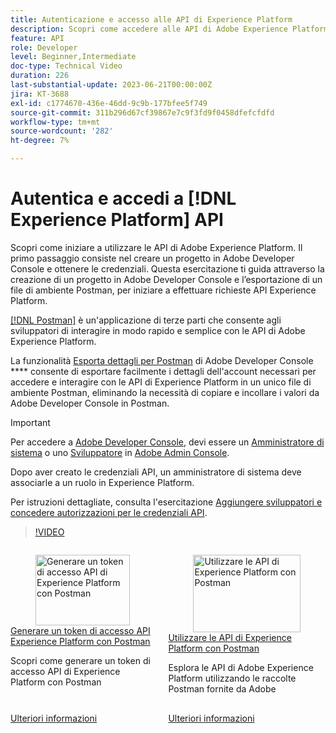 ```yaml
---
title: Autenticazione e accesso alle API di Experience Platform
description: Scopri come accedere alle API di Adobe Experience Platform.
feature: API
role: Developer
level: Beginner,Intermediate
doc-type: Technical Video
duration: 226
last-substantial-update: 2023-06-21T00:00:00Z
jira: KT-3688
exl-id: c1774670-436e-46dd-9c9b-177bfee5f749
source-git-commit: 311b296d67cf39867e7c9f3fd9f0458dfefcfdfd
workflow-type: tm+mt
source-wordcount: '282'
ht-degree: 7%

---
```


# Autentica e accedi a [!DNL Experience Platform] API

Scopri come iniziare a utilizzare le API di Adobe Experience Platform. Il primo passaggio consiste nel creare un progetto in Adobe Developer Console e ottenere le credenziali. Questa esercitazione ti guida attraverso la creazione di un progetto in Adobe Developer Console e l’esportazione di un file di ambiente Postman, per iniziare a effettuare richieste API Experience Platform.

[[!DNL Postman]](https://www.postman.com/) è un&#39;applicazione di terze parti che consente agli sviluppatori di interagire in modo rapido e semplice con le API di Adobe Experience Platform.

La funzionalità [Esporta dettagli per Postman](https://developer.adobe.com/console/projects) di Adobe Developer Console **** consente di esportare facilmente i dettagli dell&#39;account necessari per accedere e interagire con le API di Experience Platform in un unico file di ambiente Postman, eliminando la necessità di copiare e incollare i valori da Adobe Developer Console in Postman.

>[!IMPORTANT]
>
>Per accedere a [Adobe Developer Console](https://developer.adobe.com/console/projects), devi essere un [Amministratore di sistema](https://helpx.adobe.com/it/enterprise/using/admin-roles.html) o uno [Sviluppatore](https://helpx.adobe.com/enterprise/using/manage-developers.html#:~:text=Add%20developers%20to%20a%20single%20product%20profile&text=In%20the%20Admin%20Console%2C%20navigate,in%20the%20upper%2Dright%20corner.) in [Adobe Admin Console](https://adminconsole.adobe.com).
>
> Dopo aver creato le credenziali API, un amministratore di sistema deve associarle a un ruolo in Experience Platform.
>
>Per istruzioni dettagliate, consulta l&#39;esercitazione [Aggiungere sviluppatori e concedere autorizzazioni per le credenziali API](../admin/add-developers.md).


>[!VIDEO](https://video.tv.adobe.com/v/28832/?learn=on&enablevpops)

<!-- CARDS
* generate-an-access-token.md
* use-apis-with-postman.md
-->
<!-- START CARDS HTML - DO NOT MODIFY BY HAND -->
<div class="columns">
    <div class="column is-half-tablet is-half-desktop is-one-third-widescreen" aria-label="Generate an Experience Platform API access token with Postman">
        <div class="card" style="height: 100%; display: flex; flex-direction: column; height: 100%;">
            <div class="card-image">
                <figure class="image x-is-16by9">
                    <a href="generate-an-access-token.md" title="Generare un token di accesso API di Experience Platform con Postman" target="_blank" rel="referrer">
                        <img class="is-bordered-r-small" src="https://video.tv.adobe.com/v/29698/?format=jpeg&nocache=1752259602830" alt="Generare un token di accesso API di Experience Platform con Postman"
                             style="width: 100%; aspect-ratio: 16 / 9; object-fit: cover; overflow: hidden; display: block; margin: auto;">
                    </a>
                </figure>
            </div>
            <div class="card-content is-padded-small" style="display: flex; flex-direction: column; flex-grow: 1; justify-content: space-between;">
                <div class="top-card-content">
                    <p class="headline is-size-6 has-text-weight-bold">
                        <a href="generate-an-access-token.md" target="_blank" rel="referrer" title="Generare un token di accesso API di Experience Platform con Postman">Generare un token di accesso API Experience Platform con Postman</a>
                    </p>
                    <p class="is-size-6">Scopri come generare un token di accesso API di Experience Platform con Postman</p>
                </div>
                <a href="generate-an-access-token.md" target="_blank" rel="referrer" class="spectrum-Button spectrum-Button--outline spectrum-Button--primary spectrum-Button--sizeM" style="align-self: flex-start; margin-top: 1rem;">
                    <span class="spectrum-Button-label has-no-wrap has-text-weight-bold">Ulteriori informazioni</span>
                </a>
            </div>
        </div>
    </div>
    <div class="column is-half-tablet is-half-desktop is-one-third-widescreen" aria-label="Use Experience Platform APIs with Postman">
        <div class="card" style="height: 100%; display: flex; flex-direction: column; height: 100%;">
            <div class="card-image">
                <figure class="image x-is-16by9">
                    <a href="use-apis-with-postman.md" title="Utilizzare le API di Experience Platform con Postman" target="_blank" rel="referrer">
                        <img class="is-bordered-r-small" src="https://video.tv.adobe.com/v/29704/?format=jpeg&nocache=1752259602844" alt="Utilizzare le API di Experience Platform con Postman"
                             style="width: 100%; aspect-ratio: 16 / 9; object-fit: cover; overflow: hidden; display: block; margin: auto;">
                    </a>
                </figure>
            </div>
            <div class="card-content is-padded-small" style="display: flex; flex-direction: column; flex-grow: 1; justify-content: space-between;">
                <div class="top-card-content">
                    <p class="headline is-size-6 has-text-weight-bold">
                        <a href="use-apis-with-postman.md" target="_blank" rel="referrer" title="Utilizzare le API di Experience Platform con Postman">Utilizzare le API di Experience Platform con Postman</a>
                    </p>
                    <p class="is-size-6">Esplora le API di Adobe Experience Platform utilizzando le raccolte Postman fornite da Adobe</p>
                </div>
                <a href="use-apis-with-postman.md" target="_blank" rel="referrer" class="spectrum-Button spectrum-Button--outline spectrum-Button--primary spectrum-Button--sizeM" style="align-self: flex-start; margin-top: 1rem;">
                    <span class="spectrum-Button-label has-no-wrap has-text-weight-bold">Ulteriori informazioni</span>
                </a>
            </div>
        </div>
    </div>
</div>
<!-- END CARDS HTML - DO NOT MODIFY BY HAND -->

